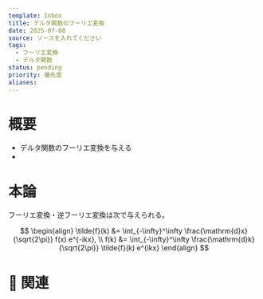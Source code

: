 ```yaml
---
template: Inbox
title: デルタ関数のフーリエ変換
date: 2025-07-08
source: ソースを入れてください
tags:
  - フーリエ変換
  - デルタ関数
status: pending
priority: 優先度
aliases:
---
```

# 概要
- デルタ関数のフーリエ変換を与える
- 

# 本論
フーリエ変換・逆フーリエ変換は次で与えられる。

$$
\begin{align}
	\tilde{f}(k) 
	&= \int_{-\infty}^\infty \frac{\mathrm{d}x}{\sqrt{2\pi}} f(x) e^{-ikx}, \\
	f(k) 
	&= \int_{-\infty}^\infty \frac{\mathrm{d}k}{\sqrt{2\pi}} \tilde{f}(k) e^{ikx}
\end{align}
$$

# 🔗 関連
